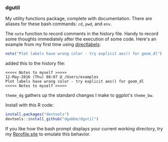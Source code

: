 
<!-- README.md is generated from README.Rmd. Please edit that file -->
### dgutil

My utility functions package, complete with documentation. There are aliases for these bash commands: `cd`, `pwd`, and `env`.

The `note` function to record comments in the history file. Handy to record some thoughts immediately after the execution of some code. Here's an example from my first time using [directlabels](http://directlabels.r-forge.r-project.org/):

``` r
note("Plot labels have wrong color - try explicit aes() for geom_dl")
```

added this to the history file:

    <<<<< Notes to myself >>>>>
    12-May-2016 (Thu) 08:07 @ /Users/examples
    Plot labels have wrong color - try explicit aes() for geom_dl
    <<<<< Notes to myself >>>>>

`theme_dg` gathers up the standard changes I make to ggplot's `theme_bw`.

Install with this R code:

``` r
install.packages("devtools")
devtools::install_github("dgabbe/dgutil")
```

If you like how the bash prompt displays your current working directory, try my [Rprofile.site](https://github.com/dgabbe/rprofile.site) to emulate this behavior.

